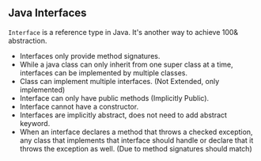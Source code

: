 ## Java Interfaces

`Interface` is a reference type in Java. It's another way to achieve 100& abstraction.

- Interfaces only provide method signatures.
- While a java class can only inherit from one super class at a time, interfaces can be implemented by multiple classes.
- Class can implement multiple interfaces. (Not Extended, only implemented)
- Interface can only have public methods (Implicitly Public).
- Interface cannot have a constructor.
- Interfaces are implicitly abstract, does not need to add abstract keyword.
- When an interface declares a method that throws a checked exception, any class that implements that interface should handle or declare that it throws the exception as well. (Due to method signatures should match)

